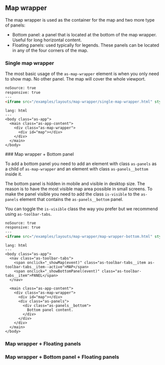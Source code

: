 ## Map wrapper

The map wrapper is used as the container for the map and two more type of panels:
- Bottom panel: a panel that is located at the bottom of the map wrapper. Useful for long horizontal content.
- Floating panels: used typically for legends. These panels can be located in any of the four corners of the map.

### Single map wrapper

The most basic usage of the `as-map-wrapper` element is when you only need to show map. No other panel. The map will cover the whole viewport.

```html
noSource: true
responsive: true
---
<iframe src="/examples/layouts/map-wrapper/single-map-wrapper.html" style="width: 100%; height: 100%;">
```

```code
lang: html
---
<body class="as-app">
  <main class="as-app-content">
    <div class="as-map-wrapper">
      <div id="map"></div>
    </div>
  </main>
</body>
```


### Map wrapper + Bottom panel

To add a bottom panel you need to add an element with class `as-panels` as a child of `as-map-wrapper` and an element with class `as-panels__bottom` inside it.

The bottom panel is hidden in mobile and visible in desktop size. The reason is to have the most visible map area possible in small screens. To make the panel visible you need to add the class `is-visible` to the `as-panels` element that contains the `as-panels__bottom` panel.

You can toggle the `is-visible` class the way you prefer but we recommend using `as-toolbar-tabs`.

```html
noSource: true
responsive: true
---
<iframe src="/examples/layouts/map-wrapper/map-wrapper-bottom.html" style="width: 100%; height: 100%;">
```

```code
lang: html
---
<body class="as-app">
  <nav class="as-toolbar-tabs">
    <span onclick="_showMap(event)" class="as-toolbar-tabs__item as-toolbar-tabs__item--active">MAP</span>
    <span onclick="_showBottomPanel(event)" class="as-toolbar-tabs__item">PANEL</span>
  </nav>

  <main class="as-app-content">
    <div class="as-map-wrapper">
      <div id="map"></div>
      <div class="as-panels">
        <div class="as-panels__bottom">
          Bottom panel content.
        </div>
      </div>
    </div>
  </main>
</body>
```

### Map wrapper + Floating panels

### Map wrapper + Bottom panel + Floating panels

